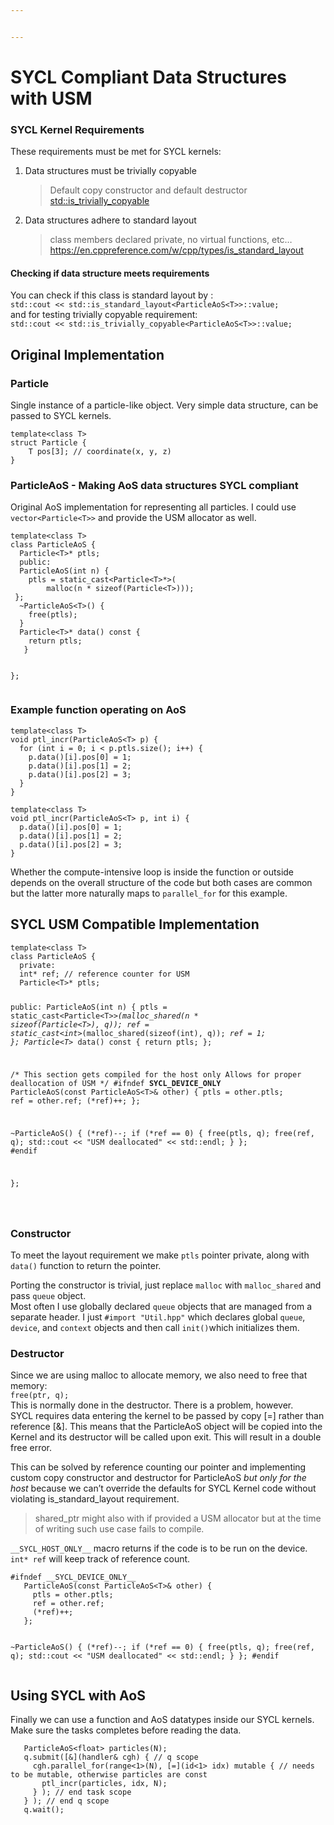 ```yaml
---


---
```


<h1 id="sycl-compliant-data-structures-with-usm">SYCL Compliant Data Structures with USM</h1>
<h3 id="sycl-kernel-requirements">SYCL Kernel Requirements</h3>
<p>These requirements must be met for SYCL kernels:</p>
<ol>
<li>Data structures must be trivially copyable
<blockquote>
<p>Default copy constructor and default destructor<br>
<a href="https://en.cppreference.com/w/cpp/types/is_trivially_copyable">std::is_trivially_copyable</a></p>
</blockquote>
</li>
<li>Data structures adhere to standard layout
<blockquote>
<p>class members declared private, no virtual functions, etc…<br>
<a href="https://en.cppreference.com/w/cpp/types/is_standard_layout">https://en.cppreference.com/w/cpp/types/is_standard_layout</a></p>
</blockquote>
</li>
</ol>
<h4 id="checking-if-data-structure-meets-requirements">Checking if data structure meets requirements</h4>
<p>You can check if this class is standard layout by :<br>
<code>std::cout &lt;&lt; std::is_standard_layout&lt;ParticleAoS&lt;T&gt;&gt;::value;</code><br>
and for testing trivially copyable requirement:<br>
<code>std::cout &lt;&lt; std::is_trivially_copyable&lt;ParticleAoS&lt;T&gt;&gt;::value;</code></p>
<h2 id="original-implementation">Original Implementation</h2>
<h3 id="particle">Particle</h3>
<p>Single instance of a particle-like object.  Very simple data structure, can be passed to SYCL kernels.</p>
<pre><code>template&lt;class T&gt;
struct Particle {
	T pos[3]; // coordinate(x, y, z)
}
</code></pre>
<h3 id="particleaos---making-aos-data-structures-sycl-compliant">ParticleAoS - Making AoS data structures SYCL compliant</h3>
<p>Original AoS implementation for representing all particles. I could use <code>vector&lt;Particle&lt;T&gt;&gt;</code> and provide the USM allocator as well.</p>
<pre><code>template&lt;class T&gt;
class ParticleAoS {
  Particle&lt;T&gt;* ptls;
  public:
  ParticleAoS(int n) {
	ptls = static_cast&lt;Particle&lt;T&gt;*&gt;(
		malloc(n * sizeof(Particle&lt;T&gt;)));
 };
  ~ParticleAoS&lt;T&gt;() {
    free(ptls);
  }
  Particle&lt;T&gt;* data() const {
    return ptls;
   }

 };
</code></pre>
<h3 id="example-function-operating-on-aos">Example function operating on AoS</h3>
<pre><code>template&lt;class T&gt;
void ptl_incr(ParticleAoS&lt;T&gt; p) {
  for (int i = 0; i &lt; p.ptls.size(); i++) {
    p.data()[i].pos[0] = 1;
    p.data()[i].pos[1] = 2;
    p.data()[i].pos[2] = 3;
  }
}
</code></pre>
<pre><code>template&lt;class T&gt;
void ptl_incr(ParticleAoS&lt;T&gt; p, int i) {
  p.data()[i].pos[0] = 1;
  p.data()[i].pos[1] = 2;
  p.data()[i].pos[2] = 3;
}
</code></pre>
<p>Whether the compute-intensive loop is inside the function or outside depends on the overall structure of the code but both cases are common but the latter more naturally maps to <code>parallel_for</code> for this example.</p>
<h2 id="sycl-usm-compatible-implementation">SYCL USM Compatible Implementation</h2>
<pre><code>template&lt;class T&gt;
class ParticleAoS {
  private:
  int* ref; // reference counter for USM
  Particle&lt;T&gt;* ptls;
  
  public:
  ParticleAoS(int n) {
    ptls = static_cast&lt;Particle&lt;T&gt;*&gt;(malloc_shared(n * sizeof(Particle&lt;T&gt;), q));
    ref = static_cast&lt;int*&gt;(malloc_shared(sizeof(int), q));
    *ref = 1;
  };
  Particle&lt;T&gt;* data() const {
    return ptls;
  };

  /* This section gets compiled for the host only
    Allows for proper deallocation of USM */
#ifndef __SYCL_DEVICE_ONLY__
  ParticleAoS(const ParticleAoS&lt;T&gt;&amp; other) {
    ptls = other.ptls;
    ref = other.ref;
    (*ref)++;
  };

  ~ParticleAoS() {
    (*ref)--;
    if (*ref == 0) {
      free(ptls, q);
      free(ref, q);
      std::cout &lt;&lt; "USM deallocated" &lt;&lt; std::endl;
    }
  };
#endif

};

</code></pre>
<h3 id="constructor">Constructor</h3>
<p>To meet the layout requirement we make <code>ptls</code> pointer private, along with <code>data()</code> function to return the pointer.</p>
<p>Porting the constructor is trivial, just replace <code>malloc</code> with <code>malloc_shared</code> and pass <code>queue</code> object.<br>
Most often I use globally declared <code>queue</code> objects that are managed from a separate header. I just <code>#import "Util.hpp"</code> which declares global <code>queue</code>, <code>device</code>, and <code>context</code> objects and then call <code>init()</code>which initializes them.</p>
<h3 id="destructor">Destructor</h3>
<p>Since we are using malloc to allocate memory, we also need to free that memory:<br>
<code>free(ptr, q);</code><br>
This is normally done in the destructor. There is a problem, however.<br>
SYCL requires data entering the kernel to be passed by copy [=] rather than reference [&amp;].  This means that the ParticleAoS object will be copied into the Kernel and its destructor will be called upon exit. This will result in a double free error.</p>
<p>This can be solved by reference counting our pointer and implementing custom copy constructor and destructor for ParticleAoS <em>but only for the host</em> because we can’t override the defaults for SYCL Kernel code without violating is_standard_layout requirement.</p>
<blockquote>
<p>shared_ptr might also with if provided a USM allocator but at the time of writing such use case fails to compile.</p>
</blockquote>
<p><code>__SYCL_HOST_ONLY__</code> macro returns if the code is to be run on the  device.<br>
<code>int* ref</code> will keep track of reference count.</p>
<pre><code>#ifndef __SYCL_DEVICE_ONLY__
   ParticleAoS(const ParticleAoS&lt;T&gt;&amp; other) {
     ptls = other.ptls;
     ref = other.ref;
     (*ref)++;
   };

   ~ParticleAoS() {
     (*ref)--;
     if (*ref == 0) {
       free(ptls, q);
       free(ref, q);
       std::cout &lt;&lt; "USM deallocated" &lt;&lt; std::endl;
     }
   };
#endif
</code></pre>
<h2 id="using-sycl-with-aos">Using SYCL with AoS</h2>
<p>Finally we can use a function and AoS datatypes inside our SYCL kernels. Make sure the tasks completes before reading the data.</p>
<pre><code>   ParticleAoS&lt;float&gt; particles(N);
   q.submit([&amp;](handler&amp; cgh) { // q scope
     cgh.parallel_for(range&lt;1&gt;(N), [=](id&lt;1&gt; idx) mutable { // needs to be mutable, otherwise particles are const
       ptl_incr(particles, idx, N);
     } ); // end task scope
   } ); // end q scope
   q.wait();
</code></pre>

